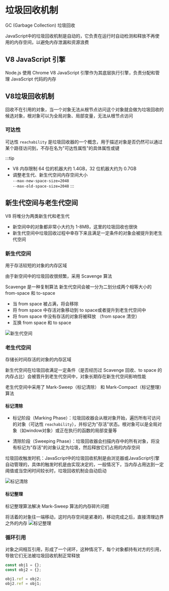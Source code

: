 # 垃圾回收机制
GC (Garbage Collection) 垃圾回收

JavaScript中的垃圾回收机制是自动的，它负责在运行时自动检测和释放不再使用的内存空间，以避免内存泄漏和资源浪费

## V8 JavaScript 引擎
Node.js 使用 Chrome V8 JavaScript 引擎作为其底层执行引擎，负责分配和管理 JavaScript 代码的内存

## V8垃圾回收机制
回收不在引用的对象，当一个对象无法从根节点访问这个对象就会做为垃圾回收的候选对象，根对象可以为全局对象、局部变量，无法从根节点访问

### 可达性
可达性 `reachability` 是垃圾回收器的一个概念，用于描述对象是否仍然可以通过某个路径访问到，不存在名为"可达性属性"的具体属性或键

:::tip
* V8 内存限制 64 位的机器大约 1.4GB，32 位机器大约为 0.7GB
* 调整老生代、新生代空间内存空间大小  
`--max-new-space-size=2048`  
`--max-old-space-size=2048`
:::

## 新生代空间与老生代空间
V8 将堆分为两类新生代和老生代
* 新空间中的对象都非常小大约为 1-8MB，这里的垃圾回收也很快
* 新生代空间中垃圾回收过程中幸存下来且满足一定条件的对象会被提升到老生代空间

### 新生代空间
用于存活较短的对象的内存区域

由于新空间中的垃圾回收很频繁，采用 Scavenge 算法

Scavenge 是一种复制算法 新生代空间会被一分为二划分成两个相等大小的 from-space 和 to-space
* 当 from space 被占满，将会移除
* 将 from space 中存活对象移动到 to space或者提升到老生代空间中
* 将 from space 中没有存活的对象将被释放 （from space 清空）
* 互换 from space 和 to space

![新生代空间](/img/新生代空间.png)

### 老生代空间
存储长时间存活的对象的内存区域

新生代空间在垃圾回收满足一定条件（是否经历过 Scavenge 回收、to space 的内存占比）会被晋升到老生代空间中，对象长期存在新生代空间影响性能

老生代空间中采用了 Mark-Sweep（标记清除） 和 Mark-Compact（标记整理） 算法

#### 标记清除

* 标记阶段（Marking Phase）：垃圾回收器会从根对象开始，遍历所有可访问的对象（可达性 `reachability`），并标记为"存活"状态。根对象可以是全局对象（如window对象）或正在执行的函数的局部变量等  

* 清除阶段（Sweeping Phase）：垃圾回收器会扫描内存中的所有对象，将没有标记为"存活"的对象认定为垃圾，然后释放它们占用的内存空间

垃圾回收触发时机：JavaScript中的垃圾回收机制是由浏览器或JavaScript引擎自动管理的，具体的触发时机是由实现决定的，一般情况下，当内存占用达到一定阈值或当空闲时间较长时，垃圾回收机制会自动启动

![标记清除](/img/标记清除.png)

#### 标记整理
标记整理算法解决 Mark-Sweep 算法的内存碎片问题

将活着的对象往一端移动，这时内存空间是紧凑的，移动完成之后，直接清理边界之外的内存
![标记整理](/img/标记整理.png)


### 循环引用
对象之间相互引用，形成了一个闭环，这种情况下，每个对象都持有对方的引用，导致它们无法被垃圾回收机制正常释放
```js
const obj1 = {};
const obj2 = {};

obj1.ref = obj2;
obj2.ref = obj1;
```